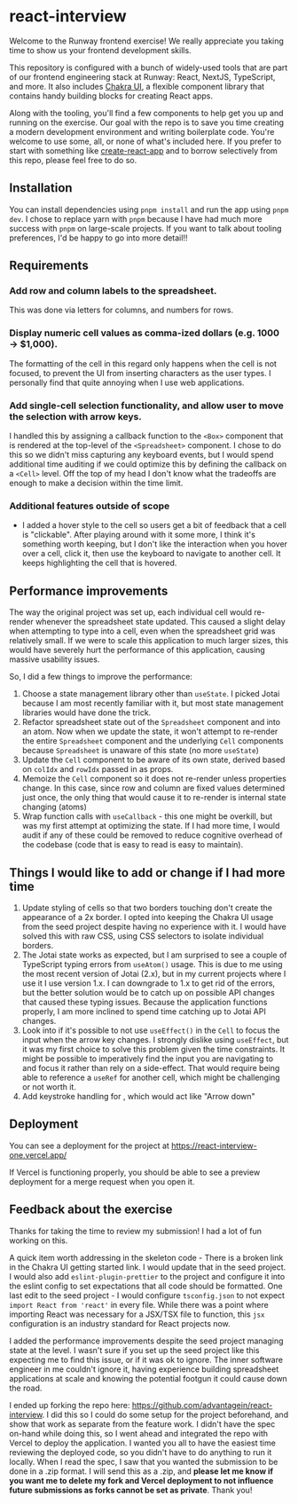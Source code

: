 # react-interview

Welcome to the Runway frontend exercise! We really appreciate you taking time to show us your
frontend development skills.

This repository is configured with a bunch of widely-used tools that are part of our
frontend engineering stack at Runway: React, NextJS, TypeScript, and more. It also includes
[Chakra UI](https://www.chakra-ui.com/docs/get-started/installation), a flexible component library that contains
handy building blocks for creating React apps.

Along with the tooling, you'll find a few components to help get you up and running on the
exercise. Our goal with the repo is to save you time creating a modern development
environment and writing boilerplate code. You're welcome to use some,
all, or none of what's included here. If you prefer to start with something like
[create-react-app](https://github.com/facebook/create-react-app) and to
borrow selectively from this repo, please feel free to do so.

## Installation

You can install dependencies using `pnpm install` and run the app using `pnpm dev`. I chose to replace yarn with `pnpm` because I have had much more success with `pnpm` on large-scale projects. If you want to talk about tooling preferences, I'd be happy to go into more detail!!

## Requirements

### Add row and column labels to the spreadsheet.

This was done via letters for columns, and numbers for rows.

### Display numeric cell values as comma-ized dollars (e.g. 1000 → $1,000).

The formatting of the cell in this regard only happens when the cell is not focused, to prevent the UI from inserting characters as the user types. I personally find that quite annoying when I use web applications.

### Add single-cell selection functionality, and allow user to move the selection with arrow keys.

I handled this by assigning a callback function to the `<Box>` component that is rendered at the top-level of the `<Spreadsheet>` component. I chose to do this so we didn't miss capturing any keyboard events, but I would spend additional time auditing if we could optimize this by defining the callback on a `<Cell>` level. Off the top of my head I don't know what the tradeoffs are enough to make a decision within the time limit.

### Additional features outside of scope

- I added a hover style to the cell so users get a bit of feedback that a cell is "clickable". After playing around with it some more, I think it's something worth keeping, but I don't like the interaction when you hover over a cell, click it, then use the keyboard to navigate to another cell. It keeps highlighting the cell that is hovered.

## Performance improvements

The way the original project was set up, each individual cell would re-render whenever the spreadsheet state updated. This caused a slight delay when attempting to type into a cell, even when the spreadsheet grid was relatively small. If we were to scale this application to much larger sizes, this would have severely hurt the performance of this application, causing massive usability issues.

So, I did a few things to improve the performance:

1. Choose a state management library other than `useState`. I picked Jotai because I am most recently familiar with it, but most state management libraries would have done the trick.
1. Refactor spreadsheet state out of the `Spreadsheet` component and into an atom. Now when we update the state, it won't attempt to re-render the entire `Spreadsheet` component and the underlying `Cell` components because `Spreadsheet` is unaware of this state (no more `useState`)
1. Update the `Cell` component to be aware of its own state, derived based on `colIdx` and `rowIdx` passed in as props.
1. Memoize the `Cell` component so it does not re-render unless properties change. In this case, since row and column are fixed values determined just once, the only thing that would cause it to re-render is internal state changing (atoms)
1. Wrap function calls with `useCallback` - this one might be overkill, but was my first attempt at optimizing the state. If I had more time, I would audit if any of these could be removed to reduce cognitive overhead of the codebase (code that is easy to read is easy to maintain).

## Things I would like to add or change if I had more time

1. Update styling of cells so that two borders touching don't create the appearance of a 2x border. I opted into keeping the Chakra UI usage from the seed project despite having no experience with it. I would have solved this with raw CSS, using CSS selectors to isolate individual borders.
1. The Jotai state works as expected, but I am surprised to see a couple of TypeScript typing errors from `useAtom()` usage. This is due to me using the most recent version of Jotai (2.x), but in my current projects where I use it I use version 1.x. I can downgrade to 1.x to get rid of the errors, but the better solution would be to catch up on possible API changes that caused these typing issues. Because the application functions properly, I am more inclined to spend time catching up to Jotai API changes.
1. Look into if it's possible to not use `useEffect()` in the `Cell` to focus the input when the arrow key changes. I strongly dislike using `useEffect`, but it was my first choice to solve this problem given the time constraints. It might be possible to imperatively find the input you are navigating to and focus it rather than rely on a side-effect. That would require being able to reference a `useRef` for another cell, which might be challenging or not worth it.
1. Add keystroke handling for <Enter>, which would act like "Arrow down"

## Deployment

You can see a deployment for the project at https://react-interview-one.vercel.app/

If Vercel is functioning properly, you should be able to see a preview deployment for a merge request when you open it.

## Feedback about the exercise

Thanks for taking the time to review my submission! I had a lot of fun working on this.

A quick item worth addressing in the skeleton code - There is a broken link in the Chakra UI getting started link. I would update that in the seed project. I would also add `eslint-plugin-prettier` to the project and configure it into the eslint config to set expectations that all code should be formatted. One last edit to the seed project - I would configure `tsconfig.json` to not expect `import React from 'react'` in every file. While there was a point where importing React was necessary for a JSX/TSX file to function, this `jsx` configuration is an industry standard for React projects now.

I added the performance improvements despite the seed project managing state at the <Spreadsheet> level. I wasn't sure if you set up the seed project like this expecting me to find this issue, or if it was ok to ignore. The inner software engineer in me couldn't ignore it, having experience building spreadsheet applications at scale and knowing the potential footgun it could cause down the road.

I ended up forking the repo here: https://github.com/advantagein/react-interview. I did this so I could do some setup for the project beforehand, and show that work as separate from the feature work. I didn't have the spec on-hand while doing this, so I went ahead and integrated the repo with Vercel to deploy the application. I wanted you all to have the easiest time reviewing the deployed code, so you didn't have to do anything to run it locally. When I read the spec, I saw that you wanted the submission to be done in a .zip format. I will send this as a .zip, and **please let me know if you want me to delete my fork and Vercel deployment to not influence future submissions as forks cannot be set as private**. Thank you!
